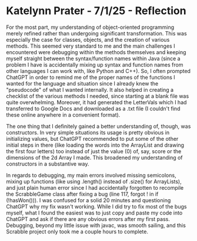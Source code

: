 # Katelynn Prater - 7/1/25 - Reflection

For the most part, my understanding of object-oriented programming merely refined rather than undergoing significant transformation. This was especially the case for classes, objects, and the creation of various methods. This seemed very standard to me and the main challenges I encountered were debugging within the methods themselves and keeping myself straight between the syntax/function names within Java (since a problem I have is accidentally mixing up syntax and function names from other languages I can work with, like Python and C++). So, I often prompted ChatGPT in order to remind me of the proper names of the functions I wanted for the language and situation since I already knew the "pseudocode" of what I wanted internally. It also helped in creating a checklist of the various methods I needed, since starting at a blank file was quite overwhelming. Moreover, it had generated the LetterVals which I had transferred to Google Docs and downloaded as a .txt file (I couldn't find these online anywhere in a convenient format).

The one thing that I definitely gained a better understanding of, though, was constructors. In very simple situations its usage is pretty obvious in initializing values, but ChatGPT recommended to put some of the other initial steps in there (like loading the words into the ArrayList and drawing the first four letters) too instead of just the value (0) of, say, score or the dimensions of the 2d Array I made. This broadened my understanding of constructors in a substantive way. 

In regards to debugging, my main errors involved missing semicolons, mixing up functions (like using .length() instead of .size() for ArrayLists), and just plain human error since I had accidentally forgotten to recompile the ScrabbleGame class after fixing a bug (line 117, forgot ! in if (!hasWon())). I was confused for a solid 20 minutes and questioning ChatGPT why my fix wasn't working. While I did try to fix most of the bugs myself, what I found the easiest was to just copy and paste my code into ChatGPT and ask if there are any obvious errors after my first pass. Debugging, beyond my little issue with javac, was smooth sailing, and this Scrabble project only took me a couple hours to complete.
